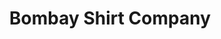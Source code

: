---
title: "Bombay Shirt Company"
url: /bangalore/bombay-shirt-company-lavelle-road/
shop: clothes
---